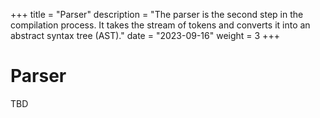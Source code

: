 +++
title = "Parser"
description = "The parser is the second step in the compilation process. It takes the stream of tokens and converts it into an abstract syntax tree (AST)."
date = "2023-09-16"
weight = 3
+++

# Parser

TBD
